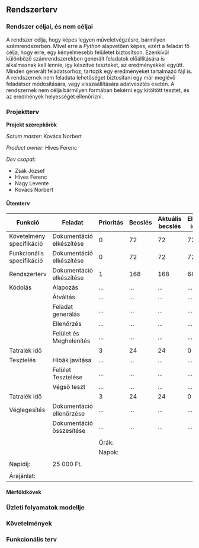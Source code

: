 ## Rendszerterv

### Rendszer céljai, és nem céljai

A rendszer célja, hogy képes legyen műveletvégzésre, bármilyen számrendszerben. Mivel erre a *Python* alapvetően képes, ezért a feladat fő célja, hogy erre, egy kényelmesebb felületet biztosítson. Ezenkívül különböző számrendszerekben generált feladatok előállítására is alkalmasnak kell lennie, így készítve teszteket, az eredményekkel együtt. Minden generált feladatsorhoz, tartozik egy eredményeket tartalmazó fájl is. A rendszernek nem feladata lehetőséget biztosítani egy már meglévő feladatsor módosítására, vagy visszaállítására adatvesztés esetén. A rendszernek nem célja bármilyen formában bekérni egy kitöltött tesztet, és az eredmények helyességét ellenőrizni.

### Projektterv

**Projekt szerepkörök**

*Scrum master*: Kovács Norbert

*Product owner*: Hives Ferenc

*Dev csapat*:
- Zsák József
- Hives Ferenc
- Nagy Levente
- Kovács Norbert

#### Ütemterv

| Funkció | Feladat | Prioritás | Becslés | Aktuális becslés | Eltelt idő | Hátralévő idő |
| --- | --- | --- | --- | --- | --- | --- |
| Követelmény specifikáció |  Dokumentáció elkészítése |  0  |  72  |  72  |  72  |  0  |
| Funkcionális specifikáció | Dokumentáció elkészítése |  0  |  72  |  72  |  72  |  0  |
| Rendszerterv | Dokumentáció elkészítése |  1  |  168  |  168  |  68  |  100  |
| Kódolás | Alapozás | ... | ... | ... | ... | ... |
|     | Átváltás | ... | ... | ... | ... | ... |
|     | Feladat generálás | ... | ... | ... | ... | ... |
|     | Ellenőrzés | ... | ... | ... | ... | ... |
|     | Felület és Meghelenítés | ... | ... | ... | ... | ... |
| Tatralék idő |     |  3  |  24  |  24  |  0  |  24  |
| Tesztelés | Hibák javítása | ... | ... | ... | ... | ... |
|     | Felület Tesztelése | ... | ... | ... | ... | ... |
|     | Végső teszt | ... | ... | ... | ... | ... |
| Tatralék idő |     |  3  |  24  |  24  |  0  |  24  |
| Véglegesítés | Dokumentáció ellenőrzése | ... | ... | ... | ... | ... |
|     | Dokumentáció összesítése | ... | ... | ... | ... | ... |
|     |     |     |     |     |     |     |
|     |     | Órák: |     |     |     |     |
|     |     | Napok: |     |     |     |     |
|     |     |     |     |     |     |     |
| Napidíj: | 25 000 Ft. |     |     |     |     |     |
|     |     |     |     |     |     |     |
| Árajánlat: |     |     |     |     |     |     |


#### Mérföldkövek


### Üzleti folyamatok modellje

### Követelmények

### Funkcionális terv
